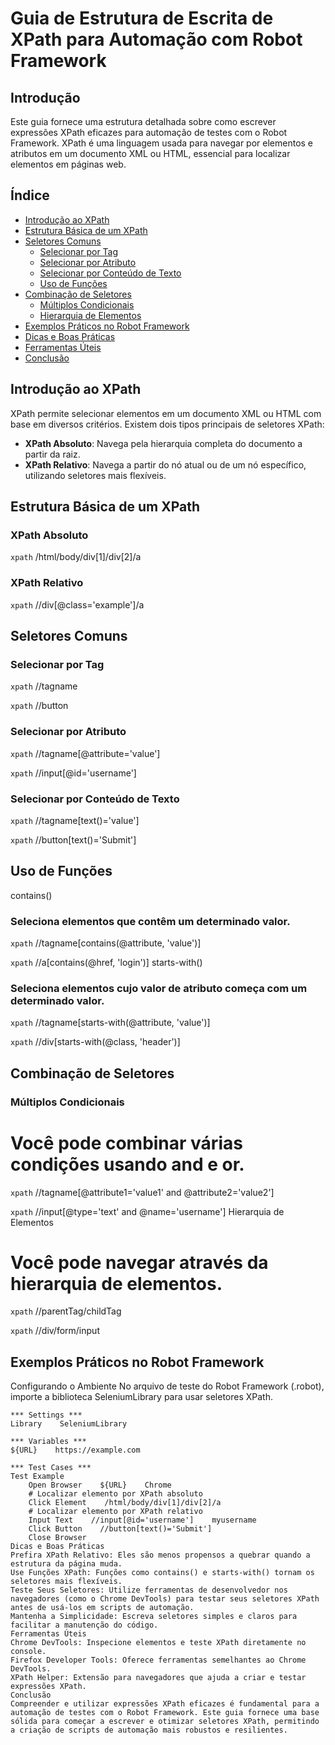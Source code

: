 # Guia de Estrutura de Escrita de XPath para Automação com Robot Framework

## Introdução

Este guia fornece uma estrutura detalhada sobre como escrever expressões XPath eficazes para automação de testes com o Robot Framework. XPath é uma linguagem usada para navegar por elementos e atributos em um documento XML ou HTML, essencial para localizar elementos em páginas web.

## Índice

- [Introdução ao XPath](#introdução-ao-xpath)
- [Estrutura Básica de um XPath](#estrutura-básica-de-um-xpath)
- [Seletores Comuns](#seletores-comuns)
  - [Selecionar por Tag](#selecionar-por-tag)
  - [Selecionar por Atributo](#selecionar-por-atributo)
  - [Selecionar por Conteúdo de Texto](#selecionar-por-conteúdo-de-texto)
  - [Uso de Funções](#uso-de-funções)
- [Combinação de Seletores](#combinação-de-seletores)
  - [Múltiplos Condicionais](#múltiplos-condicionais)
  - [Hierarquia de Elementos](#hierarquia-de-elementos)
- [Exemplos Práticos no Robot Framework](#exemplos-práticos-no-robot-framework)
- [Dicas e Boas Práticas](#dicas-e-boas-práticas)
- [Ferramentas Úteis](#ferramentas-úteis)
- [Conclusão](#conclusão)

## Introdução ao XPath

XPath permite selecionar elementos em um documento XML ou HTML com base em diversos critérios. Existem dois tipos principais de seletores XPath:
- **XPath Absoluto**: Navega pela hierarquia completa do documento a partir da raiz.
- **XPath Relativo**: Navega a partir do nó atual ou de um nó específico, utilizando seletores mais flexíveis.

## Estrutura Básica de um XPath

### XPath Absoluto
```xpath```
/html/body/div[1]/div[2]/a

### XPath Relativo
```xpath```
//div[@class='example']/a

## Seletores Comuns
### Selecionar por Tag
```xpath```
//tagname

```xpath```
//button
### Selecionar por Atributo
```xpath```
//tagname[@attribute='value']

```xpath```
//input[@id='username']
### Selecionar por Conteúdo de Texto
```xpath```
//tagname[text()='value']

```xpath```
//button[text()='Submit']
## Uso de Funções
contains()
### Seleciona elementos que contêm um determinado valor.

```xpath```
//tagname[contains(@attribute, 'value')]

```xpath```
//a[contains(@href, 'login')]
starts-with()
### Seleciona elementos cujo valor de atributo começa com um determinado valor.

```xpath```
//tagname[starts-with(@attribute, 'value')]

```xpath```
//div[starts-with(@class, 'header')]
## Combinação de Seletores
### Múltiplos Condicionais
# Você pode combinar várias condições usando and e or.

```xpath```
//tagname[@attribute1='value1' and @attribute2='value2']

```xpath```
//input[@type='text' and @name='username']
Hierarquia de Elementos
# Você pode navegar através da hierarquia de elementos.

```xpath```
//parentTag/childTag

```xpath```
//div/form/input
## Exemplos Práticos no Robot Framework
Configurando o Ambiente
No arquivo de teste do Robot Framework (.robot), importe a biblioteca SeleniumLibrary para usar seletores XPath.

```robot
*** Settings ***
Library    SeleniumLibrary

*** Variables ***
${URL}    https://example.com

*** Test Cases ***
Test Example
    Open Browser    ${URL}    Chrome
    # Localizar elemento por XPath absoluto
    Click Element    /html/body/div[1]/div[2]/a
    # Localizar elemento por XPath relativo
    Input Text    //input[@id='username']    myusername
    Click Button    //button[text()='Submit']
    Close Browser
Dicas e Boas Práticas
Prefira XPath Relativo: Eles são menos propensos a quebrar quando a estrutura da página muda.
Use Funções XPath: Funções como contains() e starts-with() tornam os seletores mais flexíveis.
Teste Seus Seletores: Utilize ferramentas de desenvolvedor nos navegadores (como o Chrome DevTools) para testar seus seletores XPath antes de usá-los em scripts de automação.
Mantenha a Simplicidade: Escreva seletores simples e claros para facilitar a manutenção do código.
Ferramentas Úteis
Chrome DevTools: Inspecione elementos e teste XPath diretamente no console.
Firefox Developer Tools: Oferece ferramentas semelhantes ao Chrome DevTools.
XPath Helper: Extensão para navegadores que ajuda a criar e testar expressões XPath.
Conclusão
Compreender e utilizar expressões XPath eficazes é fundamental para a automação de testes com o Robot Framework. Este guia fornece uma base sólida para começar a escrever e otimizar seletores XPath, permitindo a criação de scripts de automação mais robustos e resilientes.